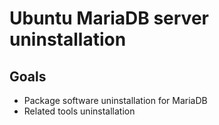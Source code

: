 # Ubuntu MariaDB server uninstallation

## Goals
- Package software uninstallation for MariaDB
- Related tools uninstallation
